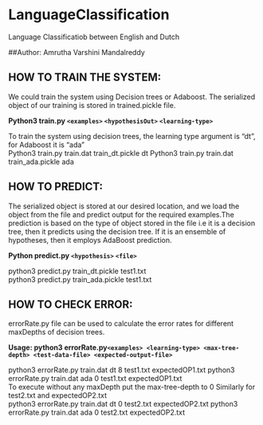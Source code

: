 # LanguageClassification
Language Classificatiob between English and Dutch

##Author: Amrutha Varshini Mandalreddy

## HOW TO TRAIN THE SYSTEM:
We could train the system using Decision trees or Adaboost. The serialized object of our
training is stored in trained.pickle file.

**Python3 train.py `<examples>` `<hypothesisOut>` `<learning-type>`**

To train the system using decision trees, the learning type argument is “dt”, for Adaboost it is “ada” <br />
Python3 train.py train.dat train_dt.pickle dt Python3 train.py train.dat train_ada.pickle ada
  
## HOW TO PREDICT:
The serialized object is stored at our desired location, and we load the object from the file
and predict output for the required examples.The prediction is based on the type of object stored in the file i.e it is a decision tree, then
it predicts using the decision tree. If it is an ensemble of hypotheses, then it employs AdaBoost prediction.

**Python predict.py `<hypothesis>` `<file>`**

python3 predict.py train_dt.pickle test1.txt <br />
python3 predict.py train_ada.pickle test1.txt

## HOW TO CHECK ERROR:
errorRate.py file can be used to calculate the error rates for different maxDepths of decision trees.

**Usage: python3 errorRate.py​ ​`<examples> <learning-type> <max-tree-depth> <test-data-file> <expected-output-file>`**

python3 errorRate.py​ ​train.dat dt 8 test1.txt expectedOP1.txt python3 errorRate.py​ ​train.dat ada 0 test1.txt expectedOP1.txt <br />
To execute without any maxDepth put the max-tree-depth to 0 Similarly for test2.txt and expectedOP2.txt <br />
python3 errorRate.py​ ​train.dat dt 0 test2.txt expectedOP2.txt python3 errorRate.py​ ​train.dat ada 0 test2.txt expectedOP2.txt <br />
